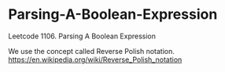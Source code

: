 # Parsing-A-Boolean-Expression
Leetcode 1106. Parsing A Boolean Expression

We use the concept called Reverse Polish notation.
https://en.wikipedia.org/wiki/Reverse_Polish_notation

